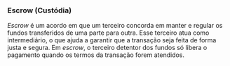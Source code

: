 ### Escrow (Custódia)

_Escrow_ é um acordo em que um terceiro concorda em manter e regular os fundos transferidos de uma parte para outra. Esse terceiro atua como intermediário, o que ajuda a garantir que a transação seja feita de forma justa e segura. Em _escrow_, o terceiro detentor dos fundos só libera o pagamento quando os termos da transação forem atendidos.
